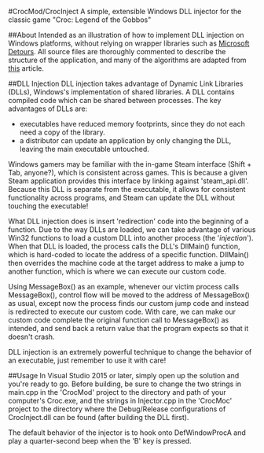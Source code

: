 #CrocMod/CrocInject
A simple, extensible Windows DLL injector for the classic game "Croc: Legend of the Gobbos"

##About
Intended as an illustration of how to implement DLL injection on Windows platforms, without relying on wrapper libraries such as [Microsoft Detours](http://research.microsoft.com/en-us/projects/detours/). All source files are thoroughly commented to describe the structure of the application, and many of the algorithms are adapted from [this]( http://www.codeproject.com/Articles/30140/API-Hooking-with-MS-Detours) article.

##DLL Injection
DLL injection takes advantage of Dynamic Link Libraries (DLLs), Windows's implementation of shared libraries. A DLL contains compiled code which can be shared between processes. The key advantages of DLLs are:

* executables have reduced memory footprints, since they do not each need a copy of the library.
* a distributor can update an application by only changing the DLL, leaving the main executable untouched.

Windows gamers may be familiar with the in-game Steam interface (Shift + Tab, anyone?), which is consistent across games. This is because a given Steam application provides this interface by linking against 'steam_api.dll'. Because this DLL is separate from the executable, it allows for consistent functionality across programs, and Steam can update the DLL without touching the executable!

What DLL injection does is insert 'redirection' code into the beginning of a function. Due to the way DLLs are loaded, we can take advantage of various Win32 functions to load a custom DLL into another process (the '*injection*'). When that DLL is loaded, the process calls the DLL's DllMain() function, which is hard-coded to locate the address of a specific function. DllMain() then overrides the machine code at the target address to make a jump to another function, which is where we can execute our custom code. 

Using MessageBox() as an example, whenever our victim process calls MessageBox(), control flow will be moved to the address of MessageBox() as usual, except now the process finds our custom jump code and instead is redirected to execute our custom code. With care, we can make our custom code complete the original function call to MessageBox() as intended, and send back a return value that the program expects so that it doesn't crash.

DLL injection is an extremely powerful technique to change the behavior of an executable, just remember to use it with care!

##Usage
In Visual Studio 2015 or later, simply open up the solution and you're ready to go. Before building, be sure to change the two strings in main.cpp in the 'CrocMod' project to the directory and path of your computer's Croc.exe, and the strings in Injector.cpp in the 'CrocMoc' project to the directory where the Debug/Release configurations of CrocInject.dll can be found (after building the DLL first).

The default behavior of the injector is to hook onto DefWindowProcA and play a quarter-second beep when the 'B' key is pressed.
